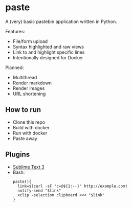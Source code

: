 # paste

A (very) basic pastebin application written in Python.

Features:
- File/form upload
- Syntax highlighted and raw views
- Link to and highlight specific lines
- Intentionally designed for Docker

Planned:
- Multithread
- Render markdown
- Render images
- URL shortening

## How to run

- Clone this repo
- Build with docker
- Run with docker
- Paste away

## Plugins

- [Sublime Text 3](https://github.com/p3lim/sublime-paste)
- Bash:
  ```
  paste(){
    link=$(curl -sF "c=@${1:--}" http://example.com)
    notify-send "$link"
    xclip -selection clipboard <<< "$link"
  }
  ```
